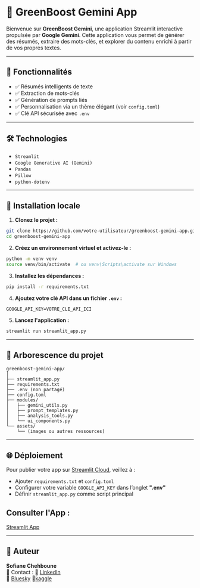# 🔋 GreenBoost Gemini App

Bienvenue sur **GreenBoost Gemini**, une application Streamlit interactive propulsée par **Google Gemini**. Cette application vous permet de générer des résumés, extraire des mots-clés, et explorer du contenu enrichi à partir de vos propres textes.

---

## 🚀 Fonctionnalités

- ✅ Résumés intelligents de texte  
- ✅ Extraction de mots-clés  
- ✅ Génération de prompts liés  
- ✅ Personnalisation via un thème élégant (voir `config.toml`)  
- ✅ Clé API sécurisée avec `.env`  

---

## 🛠️ Technologies

- `Streamlit`  
- `Google Generative AI (Gemini)`  
- `Pandas`  
- `Pillow`  
- `python-dotenv`  

---

## 🔧 Installation locale

1. **Clonez le projet :**

```bash
git clone https://github.com/votre-utilisateur/greenboost-gemini-app.git
cd greenboost-gemini-app
```

2. **Créez un environnement virtuel et activez-le :**

```bash
python -m venv venv
source venv/bin/activate  # ou venv\Scripts\activate sur Windows
```

3. **Installez les dépendances :**

```bash
pip install -r requirements.txt
```

4. **Ajoutez votre clé API dans un fichier `.env` :**

```
GOOGLE_API_KEY=VOTRE_CLE_API_ICI
```

5. **Lancez l'application :**

```bash
streamlit run streamlit_app.py
```

---

## 📁 Arborescence du projet

```
greenboost-gemini-app/
│
├── streamlit_app.py
├── requirements.txt
├── .env (non partagé)
├── config.toml
├── modules/
│   ├── gemini_utils.py
│   ├── prompt_templates.py
│   ├── analysis_tools.py
│   └── ui_components.py
└── assets/
    └── (images ou autres ressources)
```

---

## 🌐 Déploiement

Pour publier votre app sur [Streamlit Cloud](https://streamlit.io/cloud), veillez à :

- Ajouter `requirements.txt` et `config.toml`
- Configurer votre variable `GOOGLE_API_KEY` dans l’onglet **".env"**
- Définir `streamlit_app.py` comme script principal
## Consulter l'App : 
[Streamlit App](https://dtgqb6h4k3yiubmghjsqdp.streamlit.app/)

---

## 👤 Auteur

**Sofiane Chehboune**  
📧 Contact :
🔗 [LinkedIn](https://www.linkedin.com/in/sofiane-chehboune-5b243766/)   
🔗 [Bluesky](https://bsky.app/profile/sofianepython.bsky.social)
🔗[kaggle](https://www.kaggle.com/sofianechehboune)
 
